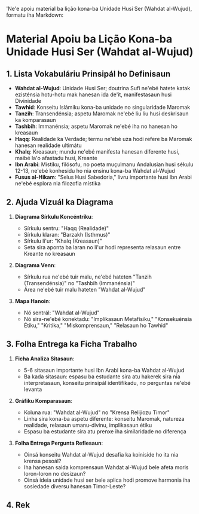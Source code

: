 'Ne'e apoiu material ba lição kona-ba Unidade Husi Ser (Wahdat al-Wujud), formatu iha Markdown:

# Material Apoiu ba Lição Kona-ba Unidade Husi Ser (Wahdat al-Wujud)

## 1. Lista Vokabuláriu Prinsipál ho Definisaun

- **Wahdat al-Wujud**: Unidade Husi Ser; doutrina Sufi ne'ebé hatete katak ezisténsia hotu-hotu mak hanesan ida de'it, manifestasaun husi Divinidade
- **Tawhid**: Konseitu Islámiku kona-ba unidade no singularidade Maromak
- **Tanzih**: Transendénsia; aspetu Maromak ne'ebé liu liu husi deskrisaun ka komparasaun
- **Tashbih**: Immanénsia; aspetu Maromak ne'ebé iha no hanesan ho kreasaun
- **Haqq**: Realidade ka Verdade; termu ne'ebé uza hodi refere ba Maromak hanesan realidade ultimátu
- **Khalq**: Kreasaun; mundu ne'ebé manifesta hanesan diferente husi, maibé la'o afastadu husi, Kreante
- **Ibn Arabi**: Místiku, filósofu, no poeta muçulmanu Andalusian husi sékulu 12-13, ne'ebé konhesidu ho nia ensinu kona-ba Wahdat al-Wujud
- **Fusus al-Hikam**: "Selus Husi Sabedoria," livru importante husi Ibn Arabi ne'ebé esplora nia filozofia místika

## 2. Ajuda Vizuál ka Diagrama

1. **Diagrama Sírkulu Koncéntriku**: 
   - Sírkulu sentru: "Haqq (Realidade)"
   - Sírkulu klaran: "Barzakh (Isthmus)"
   - Sírkulu li'ur: "Khalq (Kreasaun)"
   - Seta sira aponta ba laran no li'ur hodi representa relasaun entre Kreante no kreasaun

2. **Diagrama Venn**:
   - Sírkulu rua ne'ebé tuir malu, ne'ebé hateten "Tanzih (Transendénsia)" no "Tashbih (Immanénsia)"
   - Área ne'ebé tuir malu hateten "Wahdat al-Wujud"

3. **Mapa Hanoin**:
   - Nó sentrál: "Wahdat al-Wujud"
   - Nó sira-ne'ebé konektadu: "Implikasaun Metafísiku," "Konsekuénsia Étiku," "Kritika," "Miskomprensaun," "Relasaun ho Tawhid"

## 3. Folha Entrega ka Ficha Trabalho

1. **Ficha Analiza Sitasaun**:
   - 5-6 sitasaun importante husi Ibn Arabi kona-ba Wahdat al-Wujud
   - Ba kada sitasaun: espasu ba estudante sira atu hakerek sira nia interpretasaun, konseitu prinsipál identifikadu, no perguntas ne'ebé levanta

2. **Gráfiku Komparasaun**:
   - Koluna rua: "Wahdat al-Wujud" no "Krensa Relijiozu Timor"
   - Linha sira kona-ba aspetu diferente: konseitu Maromak, natureza realidade, relasaun umanu-divinu, implikasaun étiku
   - Espasu ba estudante sira atu prenxe iha similaridade no diferença

3. **Folha Entrega Pergunta Reflesaun**:
   - Oinsá konseitu Wahdat al-Wujud desafia ka koiniside ho ita nia krensa pesoál?
   - Iha hanesan saida komprensaun Wahdat al-Wujud bele afeta moris loron-loron no desizaun?
   - Oinsá ideia unidade husi ser bele aplica hodi promove harmonia iha sosiedade diversu hanesan Timor-Leste?

## 4. Rek